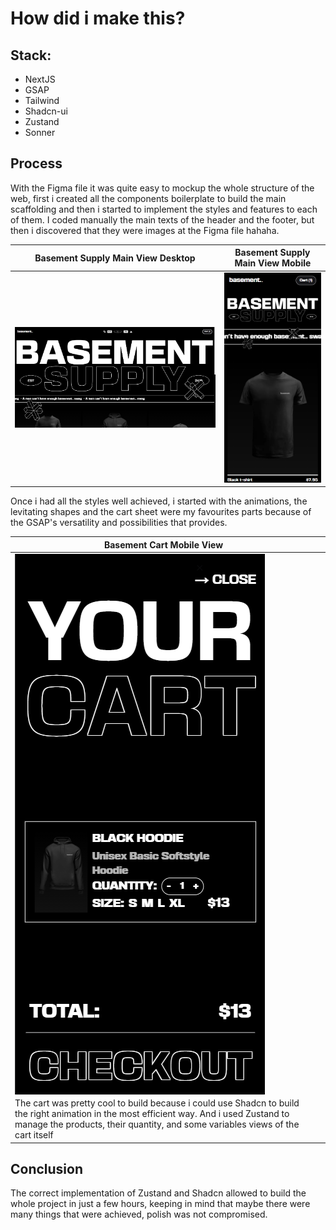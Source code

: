 # How did i make this?

## Stack:
- NextJS
- GSAP
- Tailwind
- Shadcn-ui
- Zustand
- Sonner

## Process

With the Figma file it was quite easy to mockup the whole structure of the web, first i created all the components boilerplate to build the main scaffolding and then i started to implement the styles and features to each of them.
I coded manually the main texts of the header and the footer, but then i discovered that they were images at the Figma file hahaha.


| Basement Supply Main View Desktop | Basement Supply Main View Mobile |
|---|---|
| <img src="main-view-desktop.png" alt="Basement Supply Main View Desktop"> | <img src="main-view-mobile.png" alt="Basement Supply Main View Mobile"> |

Once i had all the styles well achieved, i started with the animations, the levitating shapes and the cart sheet were my favourites parts because of the GSAP's versatility and possibilities that provides.

| Basement Cart Mobile View |  |
|---|---|
| <img src="cart-view-mobile.png" alt="Basement Supply Main View Mobile" style="float: left; margin-right: 10px;"> |
The cart was pretty cool to build because i could use Shadcn to build the right animation in the most efficient way. And i used Zustand to manage the products, their quantity, and some variables views of the cart itself |

## Conclusion
The correct implementation of Zustand and Shadcn allowed to build the whole project in just a few hours, keeping in mind that maybe there were many things that were achieved, polish was not compromised.
